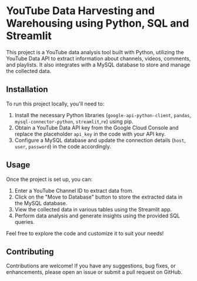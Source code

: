 # YouTube Data Harvesting and Warehousing using Python, SQL and Streamlit

This project is a YouTube data analysis tool built with Python, utilizing the YouTube Data API to extract information about channels, videos, comments, and playlists. It also integrates with a MySQL database to store and manage the collected data.

## Installation

To run this project locally, you'll need to:

1. Install the necessary Python libraries (`google-api-python-client`, `pandas`, `mysql-connector-python`, `streamlit`,`re`) using pip.
2. Obtain a YouTube Data API key from the Google Cloud Console and replace the placeholder `api_key` in the code with your API key.
3. Configure a MySQL database and update the connection details (`host`, `user`, `password`) in the code accordingly.

## Usage

Once the project is set up, you can:

1. Enter a YouTube Channel ID to extract data from.
2. Click on the "Move to Database" button to store the extracted data in the MySQL database.
3. View the collected data in various tables using the Streamlit app.
4. Perform data analysis and generate insights using the provided SQL queries.

Feel free to explore the code and customize it to suit your needs!

## Contributing

Contributions are welcome! If you have any suggestions, bug fixes, or enhancements, please open an issue or submit a pull request on GitHub.
